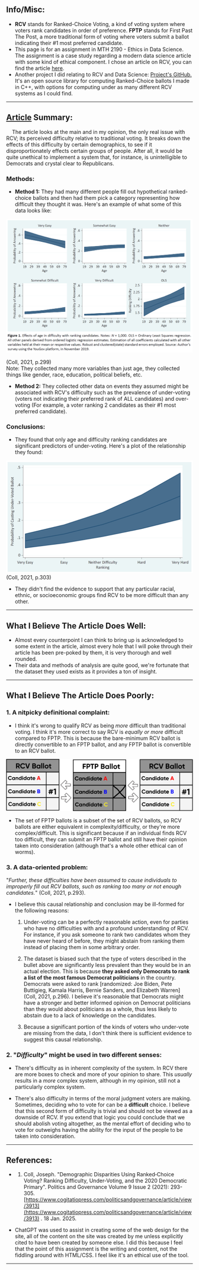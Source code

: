 ## Info/Misc:
- **RCV** stands for Ranked-Choice Voting, a kind of voting system where voters rank candidates in order of preference. **FPTP** stands for First Past The Post, a more traditional form of voting where voters submit a ballot indicating their #1 most preferred candidate.
- This page is for an assignment in MTH 2190 - Ethics in Data Science. The assignment is a case study regarding a modern data science article with some kind of ethical component. I chose an article on RCV, you can find the article [here](https://www.cogitatiopress.com/politicsandgovernance/article/view/3913).
- Another project I did relating to RCV and Data Science: [Project's GitHub.](https://github.com/rheffelman/ranked-choice-voting) It's an open source library for computing Ranked-Choice ballots I made in C++, with options for computing under as many different RCV systems as I could find.

---

## [Article](https://www.cogitatiopress.com/politicsandgovernance/article/view/3913) Summary:

&nbsp;&nbsp;&nbsp;&nbsp;The article looks at the main and in my opinion, the only real issue with RCV; its perceived difficulty relative to traditional voting. It breaks down the effects of this difficulty by certain demographics, to see if it disproportionately effects certain groups of people. After all, it would be quite unethical to implement a system that, for instance, is unintelligible to Democrats and crystal clear to Republicans.


### **Methods:**
- **Method 1:** They had many different people fill out hypothetical ranked-choice ballots and then had them pick a category representing how difficult they thought it was. Here's an example of what some of this data looks like:

![RCV_plot_1](../materials/RCV_article_plots.png)

(Coll, 2021, p.299)<br>
Note: They collected many more variables than just age, they collected things like gender, race, education, political beliefs, etc.

- **Method 2:** They collected other data on events they assumed might be associated with RCV's difficulty such as the prevalence of under-voting (voters not indicating their preferred rank of ALL candidates) and over-voting (For example, a voter ranking 2 candidates as their #1 most preferred candidate).


### **Conclusions:**
- They found that only age and difficulty ranking candidates are significant predictors of under-voting. Here's a plot of the relationship they found:

![RCV_plot_2](../materials/RCV_plot_2.png)
(Coll, 2021, p.303)<br>
- They didn't find the evidence to support that any particular racial, ethnic, or socioeconomic groups find RCV to be more difficult than any other.

---

## What I Believe The Article Does Well:

- Almost every counterpoint I can think to bring up is acknowledged to some extent in the article, almost every hole that I will poke through their article has been pre-poked by them, it is very thorough and well rounded.
- Their data and methods of analysis are quite good, we're fortunate that the dataset they used exists as it provides a ton of insight.

---

## What I Believe The Article Does Poorly:

### 1. A nitpicky definitional complaint:
-  I think it's wrong to qualify RCV as being *more* difficult than traditional voting. I think it's more correct to say RCV is *equally or more* difficult compared to FPTP. This is because the bare-minimum RCV ballot is directly convertible to an FPTP ballot, and any FPTP ballot is convertible to an RCV ballot.

![RCV_FPTP_diagram](../materials/rcv_dia_4-edit.png)
- The set of FPTP ballots is a subset of the set of RCV ballots, so RCV ballots are either equivalent in complexity/difficulty, or they're more complex/difficult. This is significant because if an individual finds RCV too difficult, they can submit an FPTP ballot and still have their opinion taken into consideration (although that's a whole other ethical can of worms).

### 3. A data-oriented problem:

"*Further, these difficulties have been assumed to cause individuals to improperly fill out RCV ballots, such as ranking too many or not enough candidates.*" (Coll, 2021, p.293).

- I believe this causal relationship and conclusion may be ill-formed for the following reasons:
    1. Under-voting can be a perfectly reasonable action, even for parties who have no difficulties with and a profound understanding of RCV. For instance, if you ask someone to rank two candidates whom they have never heard of before, they might abstain from ranking them instead of placing them in some arbitrary order.
    
    2. The dataset is biased such that the type of voters described in the bullet above are significantly less prevalent than they would be in an actual election. This is because **they asked only Democrats to rank a list of the most famous Democrat politicians** in the country. Democrats were asked to rank [randomized: Joe Biden, Pete Buttigieg, Kamala Harris, Bernie Sanders, and Elizabeth Warren] (Coll, 2021, p.296). I believe it's reasonable that Democrats might have a stronger and better informed opinion on Democrat politicians than they would about politicians as a whole, thus less likely to abstain due to a lack of knowledge on the candidates.

    3. Because a significant portion of the kinds of voters who under-vote are missing from the data, I don't think there is sufficient evidence to suggest this causal relationship.

### 2. "*Difficulty*" might be used in two different senses:

- There's difficulty as in inherent complexity of the system. In RCV there are more boxes to check and more of your opinion to share. This *usually* results in a *more* complex system, although in my opinion, still not a particularly complex system.

- There's also difficulty in terms of the moral judgment voters are making. Sometimes, deciding who to vote for can be a **difficult** choice. I believe that this second form of difficulty is trivial and should not be viewed as a downside of RCV. If you extend that logic you could conclude that we should abolish voting altogether, as the mental effort of deciding who to vote for outweighs having the ability for the input of the people to be taken into consideration.


---

## References:

- 1. Coll, Joseph. "Demographic Disparities Using Ranked‐Choice Voting? Ranking Difficulty, Under‐Voting, and the 2020 Democratic Primary". Politics and Governance Volume 9 Issue 2 (2021): 293-305. [https://www.cogitatiopress.com/politicsandgovernance/article/view/3913](https://www.cogitatiopress.com/politicsandgovernance/article/view/3913) . 18 Jan. 2025.

- ChatGPT was used to assist in creating some of the web design for the site, all of the content on the site was created by me unless explicitly cited to have been created by someone else. I did this because I feel that the point of this assignment is the writing and content, not the fiddling around with HTML/CSS. I feel like it's an ethical use of the tool.

--- 